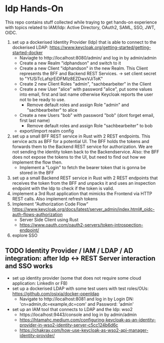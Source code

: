 # Idp Hands-On

This repo contains stuff collected while traying to get hands-on experience with topics related to IAM/Idp: Active Directory, OAuth2, SAML, SSO, JWT, OIDC.

1. set up a dockerised Identity Provider (Idp) that is able to connect to the dockerised LDAP: https://www.keycloak.org/getting-started/getting-started-docker
    - Naviagte to http://localhost:8080/admin/ and log in by admin/admin
    - Create a new Realm "idphandson" and switch to it
    - Create a new Client "idphandson" in the new Realm. This Client represents the BFF and Backend REST Services.
        -> set client secret to "YfJSiTcLafsjrEiDFMIz8EZDwxVJiToK"
    - Create 2 new Client Roles "admin", "sachbearbeiter" in the Client
    - Create a new User "alice" with password "alice", put some values into email, first and last name otherwise Keycloak reports the user not to be ready to use.
        - Remove default roles and assign Role "admin" and "sachbearbeiter" to alice
    - Create a new Users "bob" with password "bob" (dont forget email, first last name)
        - Remove default roles and assign Role "sachbearbeiter" to bob
    - export/import realm config
2. set up a small BFF REST service in Rust with 2 REST endpoints. This service acts as BFF for a potential UI. The BFF holds the tokens and forwards them to the Backend REST service for authorization. We are not sending the identity token back to the Backendservice. Also: the BFF does not expose the tokens to the UI, but need to find out how we implement the flow then.
    - Implement a "Login" to fetch the bearer token that is gonna be stored in the BFF
3. set up a small Backend REST service in Rust with 2 REST endpoints that receives the token from the BFF and unpacks it and uses an inspection endpoint with the Idp to check if the token is valid.
4. implement a 3rd Rust application that mimicks the Frontend via HTTP REST calls. Also implement refresh tokens
3. Implement "Authorization Code Flow" https://www.keycloak.org/docs/latest/server_admin/index.html#_oidc-auth-flows-authorization
    - Server Side Client using Rust
    - https://www.oauth.com/oauth2-servers/token-introspection-endpoint/
4. explore SSO

## TODO Identity Provider / IAM / LDAP / AD integration: after Idp <-> REST Server interaction and SSO works 
- set up identity provider (some that does not require some cloud application: LinkedIn or FB)
- set up a dockerised LDAP with some test users with test roles/OUs: https://github.com/osixia/docker-openldap 
    - Navigate to http://localhost:8081 and log in by Login DN: 'cn=admin,dc=example,dc=com' and Password: 'admin'
- set up an IAM tool that connects to LDAP and the Idp: wso2
    - https://localhost:9443/console and log in by admin/admin
    - https://htamahc.medium.com/configuring-keycloak-as-an-identity-provider-in-wso2-identity-server-c5cc124b6d6c
    - https://chakray.com/how-use-keycloak-as-wso2-api-manager-identity-provider/


